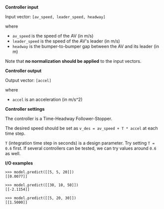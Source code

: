 **Controller input**

Input vector: `[av_speed, leader_speed, headway]`

where

- `av_speed` is the speed of the AV (in m/s)
- `leader_speed` is the speed of the AV's leader (in m/s)
- `headway` is the bumper-to-bumper gap between the AV and its leader (in m)

Note that **no normalization should be applied** to the input vectors.

**Controller output**

Output vector: `[accel]`

where

- `accel` is an acceleration (in m/s^2)

**Controller settings**

The controller is a Time-Headway Follower-Stopper.

The desired speed should be set as `v_des = av_speed + T * accel` at each time step.

`T` (integration time step in seconds) is a design parameter. Try setting `T = 0.6` first. 
If several controllers can be tested, we can try values around `0.6` as well. 

**I/O examples**

```
>>> model.predict([[5, 5, 20]])
[[0.0077]]

>>> model.predict([[30, 10, 50]])
[[-2.1154]]

>>> model.predict([[5, 20, 30]])
[[1.5000]]
```
